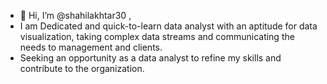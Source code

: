 - 👋 Hi, I’m @shahilakhtar30 ,
- I am Dedicated and quick-to-learn data analyst with an aptitude for data visualization, taking complex data streams and communicating the needs to management and clients.
- Seeking an opportunity as a data analyst to refine my skills and contribute to the organization.


